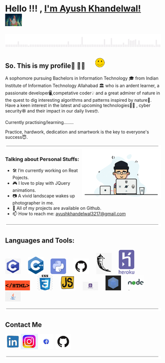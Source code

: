 # Hello !!! , [I'm Ayush Khandelwal!](https://www.linkedin.com/in/ayush-khandelwal-741a88194/) &nbsp; &nbsp; <img src=images/hello.gif height="40px">
<img src="images/huiii.gif" width="1200px"></h2>

## So. This is my profile🥱 💁‍♂️ &nbsp; &nbsp; &nbsp;<img src="images/smile.gif" width="35px">


A sophomore  pursuing Bachelors in Information Technology 🎓 from Indian Institute of Information Technology Allahabad 🏛 who is an ardent learner, a passionate developer🖥️,competative coder💡 and a great admirer of nature in the quest to dig interesting algorithms and patterns inspired by nature🌿. Have a keen interest in the latest and upcoming technologies👨‍💻 , cyber security🕸️  and their impact in our daily lives🤓.

Currently practising/learning........

Practice, hardwork, dedication and smartwork is the key to everyone's success😇.

<img src="images/border.gif" width="1100px" height="10px">


<img align="right" width="255" alt="" src="images/dev.gif" />

### Talking about Personal Stuffs:
- 🛠 I’m currently working on Reat Pojects.
- 🎮 I love to play with JQuery animations.
- 📷 A vivid landscape wakes up photographer in me.
- 👾 All of my projects are available on Github.
- 📫 How to reach me: ayushkhandelwal3217@gmail.com



<img src="images/border.gif" width="1100px" height="10px"></h2>

## Languages and Tools:
                                                                                   
<img src="images/c.png" width="50px">&nbsp; &nbsp; &nbsp;
<img src="images/cpp.png" width="50px">&nbsp; &nbsp; &nbsp;
<img src="images/python.gif" width="50px">&nbsp; &nbsp; &nbsp;
<img src="images/github.png" width="50px">&nbsp; &nbsp; &nbsp;
<img src="images/flask.png" width="50px">&nbsp; &nbsp; &nbsp;
<img src="images/heroku.png" width="50px">&nbsp; &nbsp; &nbsp;
<img src="images/html.gif" width="80px">&nbsp; &nbsp; &nbsp;
<img src="images/css.jpg" width="50px">&nbsp; &nbsp; &nbsp;
<img src="images/javascript.gif" width="50px">&nbsp; &nbsp; &nbsp;
<img src="images/bootstrap.jpg" width="50px">&nbsp; &nbsp; &nbsp;
<img src="images/webpack.gif" width="50px">&nbsp; &nbsp; &nbsp;
<img src="images/nodeJS.gif" width="50px">&nbsp; &nbsp; &nbsp;
<img src="images/java.png" width="50px">&nbsp; &nbsp; &nbsp;



<img src="images/border.gif" width="1100px" height="10px"></h2>

## Contact Me <br>
[<img align="left" alt="https://www.linkedin.com/in/ayush-khandelwal-741a88194/" height="50px" src="images/linkedin.gif" />][linkedin]&nbsp; 
[<img src="images/github.png" height="50px">][github]&nbsp; &nbsp; &nbsp;
[<img align="left" alt="https://www.instagram.com/lens_ified/" height="50px" src="images/insta.gif" />][instagram]&nbsp; &nbsp; &nbsp;
[<img align="left" alt="https://www.facebook.com/ayush.khandelwal.92317" height="50px" src="images/facebook.gif" />][facebook]&nbsp; &nbsp; &nbsp;
<br/>




<img src="images/border.gif" width="1100px" height="10px"></h2>




[linkedin]:https://www.linkedin.com/in/ayush-khandelwal-741a88194/
[github]:https://github.com/Ayush-Khandelwal-007/
[instagram]:https://www.instagram.com/lens_ified/
[facebook]:https://www.facebook.com/ayush.khandelwal.92317
